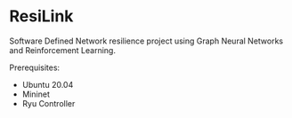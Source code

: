 # ResiLink
Software Defined Network resilience project using Graph Neural Networks and Reinforcement Learning.


Prerequisites:
- Ubuntu 20.04
- Mininet 
- Ryu Controller
